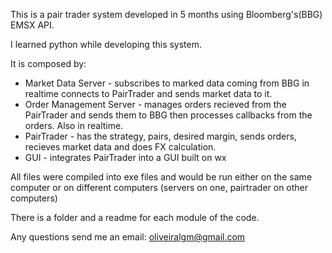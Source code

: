 This is a pair trader system developed in 5 months using Bloomberg's(BBG) EMSX API.

I learned python while developing this system.

It is composed by:
- Market Data Server - subscribes to marked data coming from BBG in realtime connects to PairTrader and sends market data to it.
- Order Management Server - manages orders recieved from the PairTrader and sends them to BBG then processes callbacks from the orders. Also in realtime.
- PairTrader - has the strategy, pairs, desired margin, sends orders, recieves market data and does FX calculation.
- GUI - integrates PairTrader into a GUI built on wx

All files were compiled into exe files and would be run either on the same computer or on different computers (servers on one, pairtrader on other computers)

There is a folder and a readme for each module of the code.

Any questions send me an email: oliveiralgm@gmail.com
